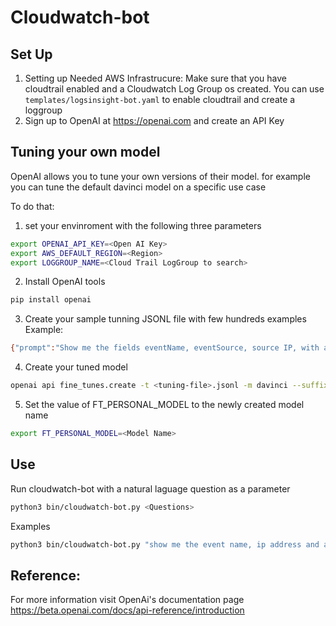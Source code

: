 # Cloudwatch-bot
## Set Up
1. Setting up Needed AWS Infrastrucure: Make sure that you have cloudtrail enabled and a Cloudwatch Log Group os created. You can use `templates/logsinsight-bot.yaml` to enable cloudtrail and create a loggroup
2. Sign up to OpenAI at https://openai.com and create an API Key

## Tuning your own model
OpenAI allows you to tune your own versions of their model. for example you can tune the default davinci model on a specific use case

To do that:
1. set your envinroment with the following three parameters
```bash
export OPENAI_API_KEY=<Open AI Key>
export AWS_DEFAULT_REGION=<Region>
export LOGGROUP_NAME=<Cloud Trail LogGroup to search>
```
2. Install OpenAI tools
```bash
pip install openai
```

3. Create your sample tunning JSONL file with few hundreds examples
Example:
```bash
{"prompt":"Show me the fields eventName, eventSource, source IP, with a limit of 79 ->","completion":" fields @timestamp, eventName, eventSource, sourceIPAddress | sort @timestamp desc | limit 79 ###"}
```
4. Create your tuned model
```bash
openai api fine_tunes.create -t <tuning-file>.jsonl -m davinci --suffix <Personal Identifier>
```

5. Set the value of FT_PERSONAL_MODEL to the newly created model name
```bash
export FT_PERSONAL_MODEL=<Model Name>
```

## Use

Run cloudwatch-bot with a natural laguage question as a parameter
```bash
python3 bin/cloudwatch-bot.py <Questions>
```

Examples
```bash
python3 bin/cloudwatch-bot.py "show me the event name, ip address and arn with a limit of 7 ->"
```

## Reference:
For more information visit OpenAi's documentation page https://beta.openai.com/docs/api-reference/introduction